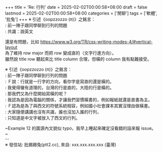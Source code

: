 +++
title = 'Re: 行列'
date = 2025-02-02T00:00:58+08:00
draft = false
lastmod = 2025-02-02T00:00:58+08:00
categories = ['閒聊']
tags = ['軟體', '批兔']
+++
※ 引述《oopzzozzo (π)》之銘言：<br>
: 前一陣子跟同學聊到行列的問題<br>
: 共識：說英文<br>

還是有問題，比如 https://www.w3.org/TR/css-writing-modes-4/#vertical-layout<br>
為了維持 row major 而把 row 變成直的（文字行進方向）。<br>
雖然說 title row 聽起來比 title column 合理，但橫的 column 我有點難接受。<br>

※ 引述《oopzzozzo (π)》之銘言：<br>
: 前一陣子跟同學聊到行列的問題<br>
: Ｆ說：行就是一行字的方向，看你字是寫直的還是橫的。<br>
: 我覺得蠻有道理的，台灣的行是直的，大陸的行是橫的。<br>
: 那我們又為什麼開始寫橫的呢？<br>
: 我認為是因為電腦的關係，才讓我們習慣橫書的，例如報紙就還是直書為主。<br>
: Ｆ認為是為了與西文的符號系統相容，例如國小社會課本其實沒理由做橫書。<br>
: 大家隨便講講也沒有共識，誰也沒加入誰的行列，<br>
: 只知道是中文字被放入了西文的行列。<br>

~Example 12 的圖源內文貌似 typo，我早上睡起來確定沒看錯的話來報 issue。~<br>
--<br>
※ 發信站: 批踢踢兔(ptt2.cc), 來自: xxx.xxx.xxx.xxx (臺灣)<br>
